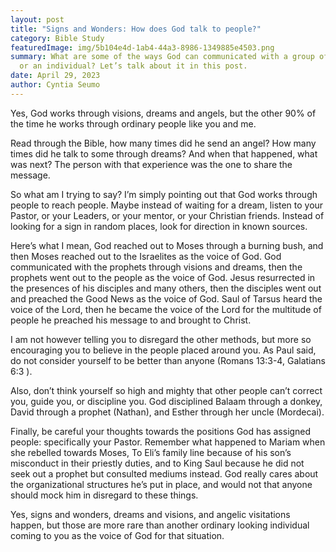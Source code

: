 ```yaml
---
layout: post
title: "Signs and Wonders: How does God talk to people?"
category: Bible Study
featuredImage: img/5b104e4d-1ab4-44a3-8986-1349885e4503.png
summary: What are some of the ways God can communicated with a group of people
  or an individual? Let’s talk about it in this post.
date: April 29, 2023
author: Cyntia Seumo
---
```

<p>
Yes, God works through visions, dreams and angels, but the other 90% of the time he works through ordinary people like you and me.
</p>
<p>
Read through the Bible, how many times did he send an angel? How many times did he talk to some through dreams? And when that happened, what was next? The person with that experience was the one to share the message.
</p>
<p>
So what am I trying to say? I’m simply pointing out that God works through people to reach people. Maybe instead of waiting for a dream, listen to your Pastor, or your Leaders, or your mentor, or your Christian friends. Instead of looking for a sign in random places, look for direction in known sources.
</p>
<p>
Here’s what I mean, God reached out to Moses through a burning bush, and then Moses reached out to the Israelites as the voice of God. God communicated with the prophets through visions and dreams, then the prophets went out to the people as the voice of God. Jesus resurrected in the presences of his disciples and many others, then the disciples went out and preached the Good News as the voice of God. Saul of Tarsus heard the voice of the Lord, then he became the voice of the Lord for the multitude of people he preached his message to and brought to Christ.
</p>
<p>
I am not however telling you to disregard the other methods, but more so encouraging you to believe in the people placed around you. As Paul said, do not consider yourself to be better than anyone (<a>Romans 13:3-4</a>, <a>Galatians 6:3</a> ).
</p>
<p>
Also, don’t think yourself so high and mighty that other people can’t correct you, guide you, or discipline you. God disciplined Balaam through a donkey, David through a prophet (Nathan), and Esther through her uncle (Mordecai).
</p>
<p>
Finally, be careful your thoughts towards the positions God has assigned people: specifically your Pastor. Remember what happened to Mariam when she rebelled towards Moses, To Eli’s family line because of his son’s misconduct in their priestly duties, and to King Saul because he did not seek out a prophet but consulted mediums instead. God really cares about the organizational structures he’s put in place, and would not that anyone should mock him in disregard to these things.
</p>
<p>
Yes, signs and wonders, dreams and visions, and angelic visitations happen, but those are more rare than another ordinary looking individual coming to you as the voice of God for that situation.
</p>